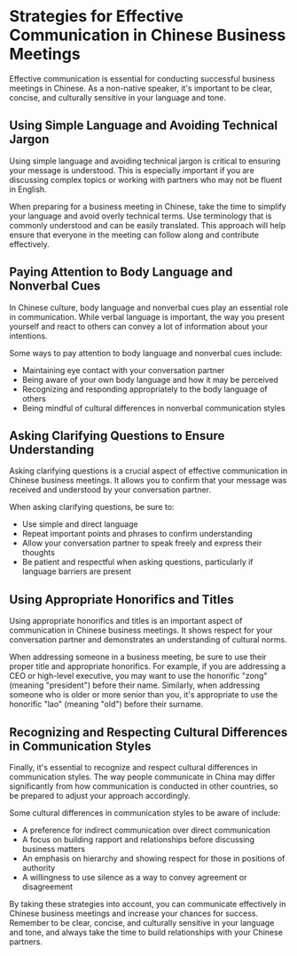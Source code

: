 Strategies for Effective Communication in Chinese Business Meetings
==================================================================================================================================

Effective communication is essential for conducting successful business meetings in Chinese. As a non-native speaker, it's important to be clear, concise, and culturally sensitive in your language and tone.

Using Simple Language and Avoiding Technical Jargon
---------------------------------------------------

Using simple language and avoiding technical jargon is critical to ensuring your message is understood. This is especially important if you are discussing complex topics or working with partners who may not be fluent in English.

When preparing for a business meeting in Chinese, take the time to simplify your language and avoid overly technical terms. Use terminology that is commonly understood and can be easily translated. This approach will help ensure that everyone in the meeting can follow along and contribute effectively.

Paying Attention to Body Language and Nonverbal Cues
----------------------------------------------------

In Chinese culture, body language and nonverbal cues play an essential role in communication. While verbal language is important, the way you present yourself and react to others can convey a lot of information about your intentions.

Some ways to pay attention to body language and nonverbal cues include:

* Maintaining eye contact with your conversation partner
* Being aware of your own body language and how it may be perceived
* Recognizing and responding appropriately to the body language of others
* Being mindful of cultural differences in nonverbal communication styles

Asking Clarifying Questions to Ensure Understanding
---------------------------------------------------

Asking clarifying questions is a crucial aspect of effective communication in Chinese business meetings. It allows you to confirm that your message was received and understood by your conversation partner.

When asking clarifying questions, be sure to:

* Use simple and direct language
* Repeat important points and phrases to confirm understanding
* Allow your conversation partner to speak freely and express their thoughts
* Be patient and respectful when asking questions, particularly if language barriers are present

Using Appropriate Honorifics and Titles
---------------------------------------

Using appropriate honorifics and titles is an important aspect of communication in Chinese business meetings. It shows respect for your conversation partner and demonstrates an understanding of cultural norms.

When addressing someone in a business meeting, be sure to use their proper title and appropriate honorifics. For example, if you are addressing a CEO or high-level executive, you may want to use the honorific "zong" (meaning "president") before their name. Similarly, when addressing someone who is older or more senior than you, it's appropriate to use the honorific "lao" (meaning "old") before their surname.

Recognizing and Respecting Cultural Differences in Communication Styles
-----------------------------------------------------------------------

Finally, it's essential to recognize and respect cultural differences in communication styles. The way people communicate in China may differ significantly from how communication is conducted in other countries, so be prepared to adjust your approach accordingly.

Some cultural differences in communication styles to be aware of include:

* A preference for indirect communication over direct communication
* A focus on building rapport and relationships before discussing business matters
* An emphasis on hierarchy and showing respect for those in positions of authority
* A willingness to use silence as a way to convey agreement or disagreement

By taking these strategies into account, you can communicate effectively in Chinese business meetings and increase your chances for success. Remember to be clear, concise, and culturally sensitive in your language and tone, and always take the time to build relationships with your Chinese partners.
